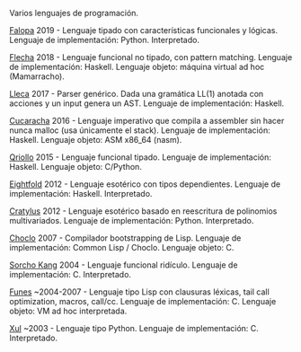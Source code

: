 
Varios lenguajes de programación.

[Falopa](falopa/) 2019 - Lenguaje tipado con características funcionales y lógicas.
Lenguaje de implementación: Python. Interpretado.

[Flecha](flecha/) 2018 - Lenguaje funcional no tipado, con pattern matching.
Lenguaje de implementación: Haskell. Lenguaje objeto: máquina virtual ad hoc (Mamarracho).

[Lleca](lleca/) 2017 - Parser genérico. Dada una gramática LL(1) anotada con acciones y un input genera un AST.
Lenguaje de implementación: Haskell.

[Cucaracha](cucaracha/) 2016 - Lenguaje imperativo que compila a assembler sin hacer nunca malloc (usa únicamente el stack).
Lenguaje de implementación: Haskell. Lenguaje objeto: ASM x86_64 (nasm).

[Qriollo](qriollo/) 2015 - Lenguaje funcional tipado.
Lenguaje de implementación: Haskell. Lenguaje objeto: C/Python.

[Eightfold](eightfold/) 2012 - Lenguaje esotérico con tipos dependientes.
Lenguaje de implementación: Haskell. Interpretado.

[Cratylus](cratylus/) 2012 - Lenguaje esotérico basado en reescritura de polinomios multivariados.
Lenguaje de implementación: Python. Interpretado.

[Choclo](choclo/) 2007 - Compilador bootstrapping de Lisp.
Lenguaje de implementación: Common Lisp / Choclo. Lenguaje objeto: C.

[Sorcho Kang](sorcho/) 2004 - Lenguaje funcional ridículo.
Lenguaje de implementación: C. Interpretado.

[Funes](funes/) ~2004-2007 - Lenguaje tipo Lisp con clausuras léxicas, tail call optimization, macros, call/cc.
Lenguaje de implementación: C. Lenguaje objeto: VM ad hoc interpretada.

[Xul](xul/) ~2003 - Lenguaje tipo Python.
Lenguaje de implementación: C. Interpretado.

